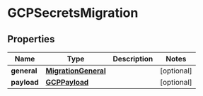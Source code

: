 

# GCPSecretsMigration


## Properties

| Name | Type | Description | Notes |
|------------ | ------------- | ------------- | -------------|
|**general** | [**MigrationGeneral**](MigrationGeneral.md) |  |  [optional] |
|**payload** | [**GCPPayload**](GCPPayload.md) |  |  [optional] |



